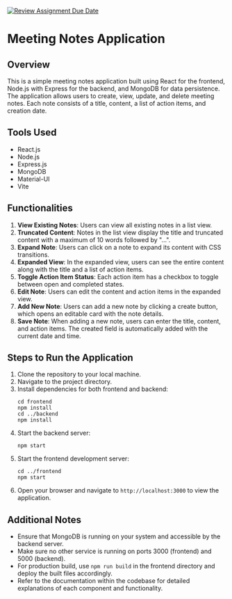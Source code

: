 [![Review Assignment Due Date](https://classroom.github.com/assets/deadline-readme-button-24ddc0f5d75046c5622901739e7c5dd533143b0c8e959d652212380cedb1ea36.svg)](https://classroom.github.com/a/g07vwLwr)

# Meeting Notes Application

## Overview
This is a simple meeting notes application built using React for the frontend, Node.js with Express for the backend, and MongoDB for data persistence. The application allows users to create, view, update, and delete meeting notes. Each note consists of a title, content, a list of action items, and creation date.

## Tools Used
- React.js
- Node.js
- Express.js
- MongoDB
- Material-UI
- Vite

## Functionalities
1. **View Existing Notes**: Users can view all existing notes in a list view.
2. **Truncated Content**: Notes in the list view display the title and truncated content with a maximum of 10 words followed by "...".
3. **Expand Note**: Users can click on a note to expand its content with CSS transitions.
4. **Expanded View**: In the expanded view, users can see the entire content along with the title and a list of action items.
5. **Toggle Action Item Status**: Each action item has a checkbox to toggle between open and completed states.
6. **Edit Note**: Users can edit the content and action items in the expanded view.
7. **Add New Note**: Users can add a new note by clicking a create button, which opens an editable card with the note details.
8. **Save Note**: When adding a new note, users can enter the title, content, and action items. The created field is automatically added with the current date and time.

## Steps to Run the Application
1. Clone the repository to your local machine.
2. Navigate to the project directory.
3. Install dependencies for both frontend and backend:
    ```
    cd frontend
    npm install
    cd ../backend
    npm install
    ```
4. Start the backend server:
    ```
    npm start
    ```
5. Start the frontend development server:
    ```
    cd ../frontend
    npm start
    ```
6. Open your browser and navigate to `http://localhost:3000` to view the application.

## Additional Notes
- Ensure that MongoDB is running on your system and accessible by the backend server.
- Make sure no other service is running on ports 3000 (frontend) and 5000 (backend).
- For production build, use `npm run build` in the frontend directory and deploy the built files accordingly.
- Refer to the documentation within the codebase for detailed explanations of each component and functionality.
